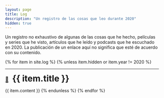 ```yaml
---
layout: page
title: Log
description: "Un registro de las cosas que leo durante 2020"
hidden: true
---
```


Un registro no exhaustivo de algunas de las cosas que he hecho, películas y series que he visto, artículos que he leído y podcasts que he escuchado en 2020.
La publicación de un enlace aquí no significa que esté de acuerdo con su contenido.

{% for item in site.log %}
{% unless item.hidden or item.year != 2020 %}
  <hr/>
  <div>
    <a style="font-size:1.3em; padding-right:0.4em" href="{{item.url}}">🔗</a>
    <h1 style="display:inline;" id="{{ item.tag }}">{{ item.title }}</h1>
  </div>

  {{ item.content }}
{% endunless %}
{% endfor %}
